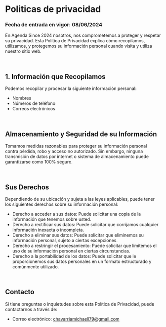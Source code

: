 <!DOCTYPE html>
<html lang="en">
<head>
    <meta charset="UTF-8">
    <meta name="viewport" content="width=device-width, initial-scale=1.0">
</head>
<body>
    <h1>Politicas de privacidad</h1>
    <h3>Fecha de entrada en vigor: 08/06/2024</h3>
    <p>En Agenda Since 2024 nosotros, nos comprometemos a proteger 
    y respetar su privacidad. Esta Política de Privacidad explica cómo recopilamos, utilizamos, 
    y protegemos su información personal cuando visita y utiliza nuestro sitio web.
    </p>
    <br>
    <h2>1. Información que Recopilamos</h2>
    <p>Podemos recopilar y procesar la siguiente información personal:
    <ul>
        <li>Nombres</li>
        <li>Números de teléfono</li>
        <li>Correos electrónicos</li>
    </ul>
    </p>
    <br>
    <h2>Almacenamiento y Seguridad de su Información</h2>
    <p>Tomamos medidas razonables para proteger su información personal contra pérdida, robo y acceso
    no autorizado. Sin embargo, ninguna transmisión de datos por internet o sistema de almacenamiento 
    puede garantizarse como 100% seguro.
    </p>
    <br>
    <h2>Sus Derechos</h2>
    <p>Dependiendo de su ubicación y sujeta a las leyes aplicables, puede tener los siguientes derechos sobre su información personal:</p>
    <ul>
        <li>Derecho a acceder a sus datos: Puede solicitar una copia de la información que tenemos sobre usted.</li>
        <li>Derecho a rectificar sus datos: Puede solicitar que corrijamos cualquier información inexacta o incompleta.</li>
        <li>Derecho a eliminar sus datos: Puede solicitar que eliminemos su información personal, sujeto a ciertas excepciones.</li>
        <li>Derecho a restringir el procesamiento: Puede solicitar que limitemos el uso de su información personal en ciertas circunstancias.</li>
        <li>Derecho a la portabilidad de los datos: Puede solicitar que le proporcionemos sus datos personales en un formato estructurado y comúnmente utilizado.</li>
    </ul>
    <br>
    <h2>Contacto</h2>
    <p>Si tiene preguntas o inquietudes sobre esta Política de Privacidad, puede contactarnos a través de:</p>
    <ul>
        <li>Correo electrónico: <a href="">chavarriamichaell79@gmail.com</a></li>
    </ul>
</body>
</html>
